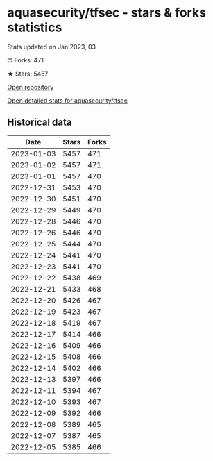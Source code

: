 # aquasecurity/tfsec - stars & forks statistics

Stats updated on Jan 2023, 03

☋ Forks: 471

★ Stars: 5457

[Open repository](https://github.com/aquasecurity/tfsec)

[Open detailed stats for aquasecurity/tfsec](https://reviewgithub.com/rep/aquasecurity/tfsec)

## Historical data
| Date | Stars | Forks |
|------|-------|-------|
| 2023-01-03 | 5457 | 471 | 
| 2023-01-02 | 5457 | 471 | 
| 2023-01-01 | 5457 | 470 | 
| 2022-12-31 | 5453 | 470 | 
| 2022-12-30 | 5451 | 470 | 
| 2022-12-29 | 5449 | 470 | 
| 2022-12-28 | 5446 | 470 | 
| 2022-12-26 | 5446 | 470 | 
| 2022-12-25 | 5444 | 470 | 
| 2022-12-24 | 5441 | 470 | 
| 2022-12-23 | 5441 | 470 | 
| 2022-12-22 | 5438 | 469 | 
| 2022-12-21 | 5433 | 468 | 
| 2022-12-20 | 5426 | 467 | 
| 2022-12-19 | 5423 | 467 | 
| 2022-12-18 | 5419 | 467 | 
| 2022-12-17 | 5414 | 466 | 
| 2022-12-16 | 5409 | 466 | 
| 2022-12-15 | 5408 | 466 | 
| 2022-12-14 | 5402 | 466 | 
| 2022-12-13 | 5397 | 466 | 
| 2022-12-11 | 5394 | 467 | 
| 2022-12-10 | 5393 | 467 | 
| 2022-12-09 | 5392 | 466 | 
| 2022-12-08 | 5389 | 465 | 
| 2022-12-07 | 5387 | 465 | 
| 2022-12-05 | 5385 | 466 | 

